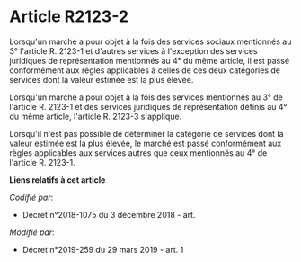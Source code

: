 # Article R2123-2

Lorsqu'un marché a pour objet à la fois des services sociaux mentionnés au 3° l'article R. 2123-1 et d'autres services à
l'exception des services juridiques de représentation mentionnés au 4° du même article, il est passé conformément aux règles
applicables à celles de ces deux catégories de services dont la valeur estimée est la plus élevée.

Lorsqu'un marché a pour objet à la fois des services mentionnés au 3° de l'article R. 2123-1 et des services juridiques de
représentation définis au 4° du même article, l'article R. 2123-3 s'applique.

Lorsqu'il n'est pas possible de déterminer la catégorie de services dont la valeur estimée est la plus élevée, le marché est
passé conformément aux règles applicables aux services autres que ceux mentionnés au 4° de l'article R. 2123-1.

**Liens relatifs à cet article**

_Codifié par_:

  - Décret n°2018-1075 du 3 décembre 2018 - art.

_Modifié par_:

  - Décret n°2019-259 du 29 mars 2019 - art. 1
